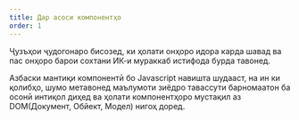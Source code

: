```yaml
---
title: Дар асоси компонентҳо
order: 1
---
```


Ҷузъҳои ҷудогонаро бисозед, ки ҳолати онҳоро идора карда шавад ва пас онҳоро барои сохтани ИК-и мураккаб истифода бурда тавонед.

Азбаски мантиқи компонентӣ бо Javascript навишта шудааст, на ин ки қолибҳо, шумо метавонед маълумоти зиёдро тавассути барномаатон ба осонӣ интиқол диҳед ва ҳолати компонентҳоро мустақил аз DOM(Документ, Обйект, Модел) нигоҳ доред.

<!---
Build encapsulated components that manage their own state, then compose them to make complex UIs.

Since component logic is written in JavaScript instead of templates, you can easily pass rich data through your app and keep state out of the DOM.
--->